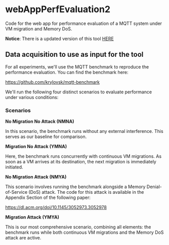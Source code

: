 # webAppPerfEvaluation2
Code for the web app for performance evaluation of a MQTT system under VM migration and Memory DoS.

**Notice**: There is a updated version of this tool [HERE](https://github.com/matheustor4/webAppPerfEvaluation3)

## Data acquisition to use as input for the tool

For all experiments, we'll use the MQTT benchmark to reproduce the performance evaluation. You can find the benchmark here:

https://github.com/krylovsk/mqtt-benchmark

We'll run the following four distinct scenarios to evaluate performance under various conditions:

### Scenarios

**No Migration No Attack (NMNA)**

In this scenario, the benchmark runs without any external interference. This serves as our baseline for comparison.

**Migration No Attack (YMNA)**

Here, the benchmark runs concurrently with continuous VM migrations. As soon as a VM arrives at its destination, the next migration is immediately initiated.

**No Migration Attack (NMYA)**

This scenario involves running the benchmark alongside a Memory Denial-of-Service (DoS) attack. The code for this attack is available in the Appendix Section of the following paper:

https://dl.acm.org/doi/10.1145/3052973.3052978

**Migration Attack (YMYA)**

This is our most comprehensive scenario, combining all elements: the benchmark runs while both continuous VM migrations and the Memory DoS attack are active.
